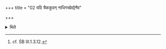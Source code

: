 +++
title = "02 यदि त्रैककुदन् नाधिगच्छेद्येनैव"

+++

<details><summary>थिते</summary>

2. According to the view of the Vājasaneyins[^1] one should apply any (collyrium) if one does not get the one from the Trikakud.  


[^1]: cf. ŚB III.1.3.12.
</details>
